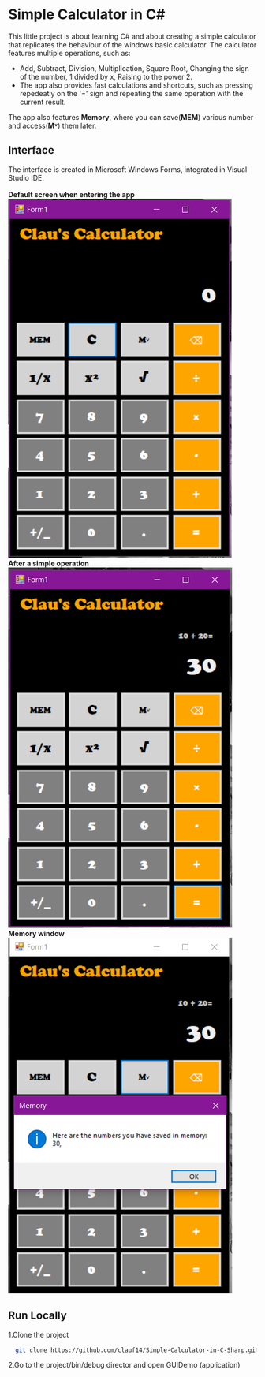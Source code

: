
# Simple Calculator in C#

This little project is about learning C# and about creating a simple calculator that replicates the behaviour of the windows basic calculator.
The calculator features multiple operations, such as: 
- Add, Subtract, Division, Multiplication, Square Root, Changing the sign of the number, 1 divided by x, Raising to the power 2.
- The app also provides fast calculations and shortcuts, such as pressing repedeatly on the '=' sign and repeating the same operation with the current result.

The app also features **Memory**, where you can save(**MEM**) various number and access(**M˅**) them later.
## Interface

The interface is created in Microsoft Windows Forms, integrated in Visual Studio IDE. <br> <br>
**Default screen when entering the app**<br>
 ![alt text](https://github.com/clauf14/Simple-Calculator-in-C-Sharp/blob/main/poze/1.PNG)<br>
**After a simple operation**<br>
 ![alt text](https://github.com/clauf14/Simple-Calculator-in-C-Sharp/blob/main/poze/2.PNG)<br>
 **Memory window**<br>
 ![alt text](https://github.com/clauf14/Simple-Calculator-in-C-Sharp/blob/main/poze/3.PNG)<br>

## Run Locally

1.Clone the project

```bash
  git clone https://github.com/clauf14/Simple-Calculator-in-C-Sharp.git
```

2.Go to the project/bin/debug director and open GUIDemo (application)

